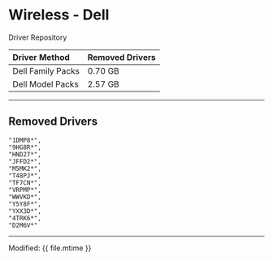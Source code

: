 # Wireless - Dell

Driver Repository

| Driver Method | Removed Drivers |
| :--- | :--- |
| Dell Family Packs | 0.70 GB |
| Dell Model Packs | 2.57 GB |

---

## Removed Drivers

```
"1DMP8*",
"9HG8R*",
"HND27*",
"JFFD2*",
"M5MK2*",
"T48PJ*",
"TF7CN*",
"VRPMP*",
"WWVKD*",
"Y5Y8F*",
"YXX3D*",
"4TRK6*",
"D2M6V*"
```




---

Modified: {{ file.mtime }}